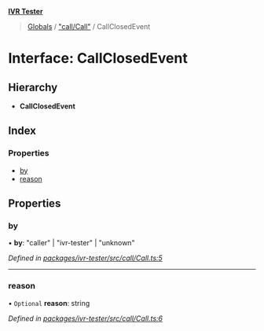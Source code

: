 **[IVR Tester](../README.md)**

> [Globals](../README.md) / ["call/Call"](../modules/_call_call_.md) / CallClosedEvent

# Interface: CallClosedEvent

## Hierarchy

* **CallClosedEvent**

## Index

### Properties

* [by](_call_call_.callclosedevent.md#by)
* [reason](_call_call_.callclosedevent.md#reason)

## Properties

### by

•  **by**: \"caller\" \| \"ivr-tester\" \| \"unknown\"

*Defined in [packages/ivr-tester/src/call/Call.ts:5](https://github.com/SketchingDev/ivr-tester/blob/cff7065/packages/ivr-tester/src/call/Call.ts#L5)*

___

### reason

• `Optional` **reason**: string

*Defined in [packages/ivr-tester/src/call/Call.ts:6](https://github.com/SketchingDev/ivr-tester/blob/cff7065/packages/ivr-tester/src/call/Call.ts#L6)*
